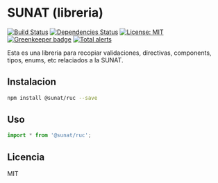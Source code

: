 # SUNAT (libreria)

[![Build Status](https://travis-ci.org/pilmee/SUNAT.svg?branch=master)](https://travis-ci.org/pilmee/SUNAT) [![Dependencies Status](https://david-dm.org/pilmee/SUNAT.svg)](https://david-dm.org/pilmee/SUNAT.svg) [![License: MIT](https://img.shields.io/badge/License-MIT-green.svg)](https://opensource.org/licenses/MIT) [![Greenkeeper badge](https://badges.greenkeeper.io/pilmee/SUNAT.svg)](https://greenkeeper.io/) [![Total alerts](https://img.shields.io/lgtm/alerts/g/pilmee/SUNAT.svg?logo=lgtm&logoWidth=18)](https://lgtm.com/projects/g/pilmee/SUNAT/alerts/)

Esta es una libreria para recopiar validaciones, directivas, components, tipos, enums, etc relaciados a la SUNAT.

## Instalacion
```bash
npm install @sunat/ruc --save
```

## Uso
```javascript
import * from '@sunat/ruc';
```

## Licencia
MIT
